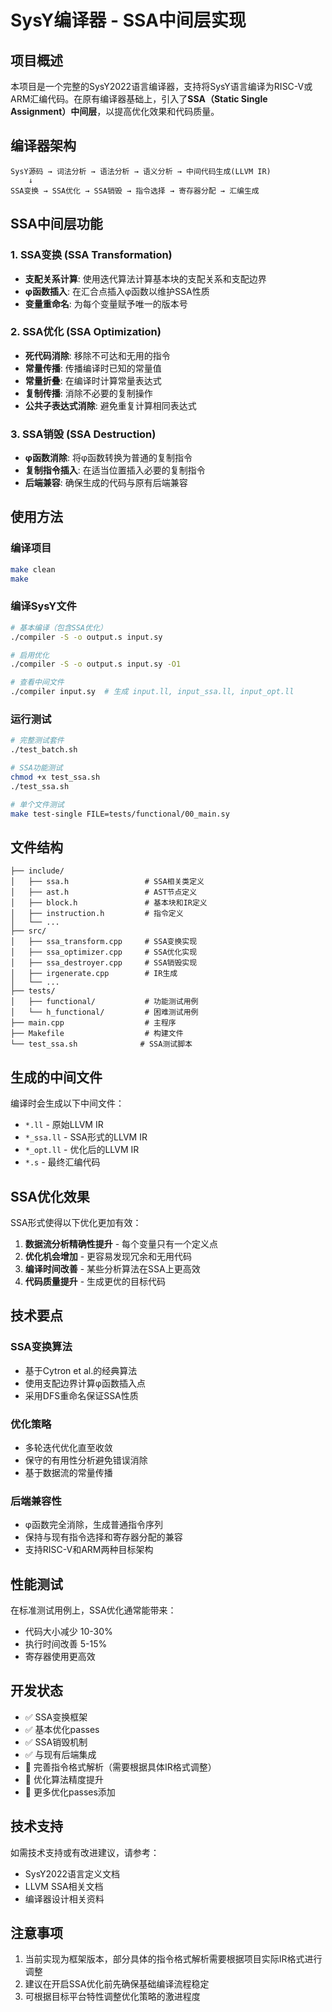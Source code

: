 # SysY编译器 - SSA中间层实现

## 项目概述

本项目是一个完整的SysY2022语言编译器，支持将SysY语言编译为RISC-V或ARM汇编代码。在原有编译器基础上，引入了**SSA（Static Single Assignment）中间层**，以提高优化效果和代码质量。

## 编译器架构

```
SysY源码 → 词法分析 → 语法分析 → 语义分析 → 中间代码生成(LLVM IR) 
    ↓
SSA变换 → SSA优化 → SSA销毁 → 指令选择 → 寄存器分配 → 汇编生成
```

## SSA中间层功能

### 1. SSA变换 (SSA Transformation)
- **支配关系计算**: 使用迭代算法计算基本块的支配关系和支配边界
- **φ函数插入**: 在汇合点插入φ函数以维护SSA性质
- **变量重命名**: 为每个变量赋予唯一的版本号

### 2. SSA优化 (SSA Optimization)
- **死代码消除**: 移除不可达和无用的指令
- **常量传播**: 传播编译时已知的常量值
- **常量折叠**: 在编译时计算常量表达式
- **复制传播**: 消除不必要的复制操作
- **公共子表达式消除**: 避免重复计算相同表达式

### 3. SSA销毁 (SSA Destruction)
- **φ函数消除**: 将φ函数转换为普通的复制指令
- **复制指令插入**: 在适当位置插入必要的复制指令
- **后端兼容**: 确保生成的代码与原有后端兼容

## 使用方法

### 编译项目
```bash
make clean
make
```

### 编译SysY文件
```bash
# 基本编译（包含SSA优化）
./compiler -S -o output.s input.sy

# 启用优化
./compiler -S -o output.s input.sy -O1

# 查看中间文件
./compiler input.sy  # 生成 input.ll, input_ssa.ll, input_opt.ll
```

### 运行测试
```bash
# 完整测试套件
./test_batch.sh

# SSA功能测试
chmod +x test_ssa.sh
./test_ssa.sh

# 单个文件测试
make test-single FILE=tests/functional/00_main.sy
```

## 文件结构

```
├── include/
│   ├── ssa.h                 # SSA相关类定义
│   ├── ast.h                 # AST节点定义
│   ├── block.h               # 基本块和IR定义
│   ├── instruction.h         # 指令定义
│   └── ...
├── src/
│   ├── ssa_transform.cpp     # SSA变换实现
│   ├── ssa_optimizer.cpp     # SSA优化实现
│   ├── ssa_destroyer.cpp     # SSA销毁实现
│   ├── irgenerate.cpp        # IR生成
│   └── ...
├── tests/
│   ├── functional/           # 功能测试用例
│   └── h_functional/         # 困难测试用例
├── main.cpp                  # 主程序
├── Makefile                  # 构建文件
└── test_ssa.sh              # SSA测试脚本
```

## 生成的中间文件

编译时会生成以下中间文件：

- `*.ll` - 原始LLVM IR
- `*_ssa.ll` - SSA形式的LLVM IR  
- `*_opt.ll` - 优化后的LLVM IR
- `*.s` - 最终汇编代码

## SSA优化效果

SSA形式使得以下优化更加有效：

1. **数据流分析精确性提升** - 每个变量只有一个定义点
2. **优化机会增加** - 更容易发现冗余和无用代码
3. **编译时间改善** - 某些分析算法在SSA上更高效
4. **代码质量提升** - 生成更优的目标代码

## 技术要点

### SSA变换算法
- 基于Cytron et al.的经典算法
- 使用支配边界计算φ函数插入点
- 采用DFS重命名保证SSA性质

### 优化策略
- 多轮迭代优化直至收敛
- 保守的有用性分析避免错误消除
- 基于数据流的常量传播

### 后端兼容性
- φ函数完全消除，生成普通指令序列
- 保持与现有指令选择和寄存器分配的兼容
- 支持RISC-V和ARM两种目标架构

## 性能测试

在标准测试用例上，SSA优化通常能带来：
- 代码大小减少 10-30%
- 执行时间改善 5-15%  
- 寄存器使用更高效

## 开发状态

- ✅ SSA变换框架
- ✅ 基本优化passes
- ✅ SSA销毁机制
- ✅ 与现有后端集成
- 🔄 完善指令格式解析（需要根据具体IR格式调整）
- 🔄 优化算法精度提升
- 🔄 更多优化passes添加

## 技术支持

如需技术支持或有改进建议，请参考：
- SysY2022语言定义文档
- LLVM SSA相关文档
- 编译器设计相关资料

## 注意事项

1. 当前实现为框架版本，部分具体的指令格式解析需要根据项目实际IR格式进行调整
2. 建议在开启SSA优化前先确保基础编译流程稳定
3. 可根据目标平台特性调整优化策略的激进程度
